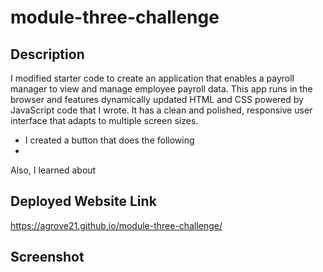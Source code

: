# module-three-challenge

## Description
I modified starter code to create an application that enables a payroll manager to view and manage employee payroll data. This app runs in the browser and features dynamically updated HTML and CSS powered by JavaScript code that I wrote. It has a clean and polished, responsive user interface that adapts to multiple screen sizes.
-   I created a button that does the following
-   

Also, I learned about

## Deployed Website Link
https://agrove21.github.io/module-three-challenge/


## Screenshot
<!-- <img src="assets/images/agrove21.github.io_module-two-challenge_.png" width="800px"> -->
